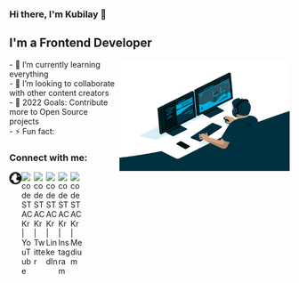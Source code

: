 ### Hi there, I'm Kubilay 👋

## I'm a Frontend Developer
<img align="right" height="200" width="306" src="https://github.com/kubilaybzk/kubilaybzk/blob/master/code.gif">
- 🌱 I’m currently learning everything  <br />
- 👯 I’m looking to collaborate with other content creators<br />
- 🥅 2022 Goals: Contribute more to Open Source projects<br />
- ⚡ Fun fact:  


### Connect with me:

[<img align="left" alt="codeSTACKr.com" width="22px" src="https://raw.githubusercontent.com/iconic/open-iconic/master/svg/globe.svg" />][website]
[<img align="left" alt="codeSTACKr | YouTube" width="22px" src="https://cdn.jsdelivr.net/npm/simple-icons@v3/icons/youtube.svg" />][youtube]
[<img align="left" alt="codeSTACKr | Twitter" width="22px" src="https://cdn.jsdelivr.net/npm/simple-icons@v3/icons/twitter.svg" />][twitter]
[<img align="left" alt="codeSTACKr | LinkedIn" width="22px" src="https://cdn.jsdelivr.net/npm/simple-icons@v3/icons/linkedin.svg" />][linkedin]
[<img align="left" alt="codeSTACKr | Instagram" width="22px" src="https://cdn.jsdelivr.net/npm/simple-icons@v3/icons/instagram.svg" />][instagram]
[<img align="left" alt="codeSTACKr | Medium" width="22px" src="https://cdn.jsdelivr.net/npm/simple-icons@3.13.0/icons/medium.svg" />][Medium]
<br />
<br />

[website]: https://kubilaybzk.dev
[twitter]: https://twitter.com/kubilaybzk
[youtube]: https://www.youtube.com/channel/UCVCGRsMBRJJkcIM2mMH_Upw
[instagram]: https://instagram.com/kubilaybzk
[linkedin]: https://www.linkedin.com/in/kubilaybozak/
[Medium]: https://kubilaybozak.medium.com/
